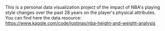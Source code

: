 This is a personal data visualization project of the impact of NBA's playing style changes over the past 28 years on the player's physical attributes. You can find here the data resource: https://www.kaggle.com/code/justinas/nba-height-and-weight-analysis
